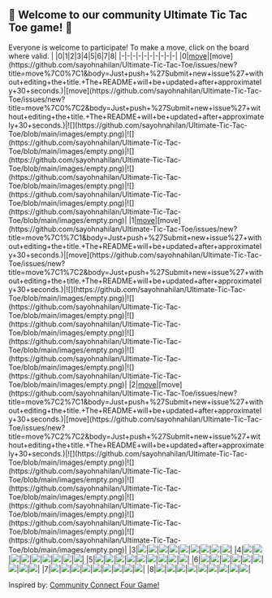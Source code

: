 ## :game_die: Welcome to our community Ultimate Tic Tac Toe game! 👋
Everyone is welcome to participate! To make a move, click on the board where valid.
| |0|1|2|3|4|5|6|7|8|
|-|-|-|-|-|-|-|-|-|-|
|0|[move](https://github.com/sayohnahilan/Ultimate-Tic-Tac-Toe/issues/new?title=move%7C0%7C0&body=Just+push+%27Submit+new+issue%27+without+editing+the+title.+The+README+will+be+updated+after+approximately+30+seconds.)|[move](https://github.com/sayohnahilan/Ultimate-Tic-Tac-Toe/issues/new?title=move%7C0%7C1&body=Just+push+%27Submit+new+issue%27+without+editing+the+title.+The+README+will+be+updated+after+approximately+30+seconds.)|[move](https://github.com/sayohnahilan/Ultimate-Tic-Tac-Toe/issues/new?title=move%7C0%7C2&body=Just+push+%27Submit+new+issue%27+without+editing+the+title.+The+README+will+be+updated+after+approximately+30+seconds.)|![](https://github.com/sayohnahilan/Ultimate-Tic-Tac-Toe/blob/main/images/empty.png)|![](https://github.com/sayohnahilan/Ultimate-Tic-Tac-Toe/blob/main/images/empty.png)|![](https://github.com/sayohnahilan/Ultimate-Tic-Tac-Toe/blob/main/images/empty.png)|![](https://github.com/sayohnahilan/Ultimate-Tic-Tac-Toe/blob/main/images/empty.png)|![](https://github.com/sayohnahilan/Ultimate-Tic-Tac-Toe/blob/main/images/empty.png)|![](https://github.com/sayohnahilan/Ultimate-Tic-Tac-Toe/blob/main/images/empty.png)|
|1|[move](https://github.com/sayohnahilan/Ultimate-Tic-Tac-Toe/issues/new?title=move%7C1%7C0&body=Just+push+%27Submit+new+issue%27+without+editing+the+title.+The+README+will+be+updated+after+approximately+30+seconds.)|[move](https://github.com/sayohnahilan/Ultimate-Tic-Tac-Toe/issues/new?title=move%7C1%7C1&body=Just+push+%27Submit+new+issue%27+without+editing+the+title.+The+README+will+be+updated+after+approximately+30+seconds.)|[move](https://github.com/sayohnahilan/Ultimate-Tic-Tac-Toe/issues/new?title=move%7C1%7C2&body=Just+push+%27Submit+new+issue%27+without+editing+the+title.+The+README+will+be+updated+after+approximately+30+seconds.)|![](https://github.com/sayohnahilan/Ultimate-Tic-Tac-Toe/blob/main/images/empty.png)|![](https://github.com/sayohnahilan/Ultimate-Tic-Tac-Toe/blob/main/images/empty.png)|![](https://github.com/sayohnahilan/Ultimate-Tic-Tac-Toe/blob/main/images/empty.png)|![](https://github.com/sayohnahilan/Ultimate-Tic-Tac-Toe/blob/main/images/empty.png)|![](https://github.com/sayohnahilan/Ultimate-Tic-Tac-Toe/blob/main/images/empty.png)|![](https://github.com/sayohnahilan/Ultimate-Tic-Tac-Toe/blob/main/images/empty.png)|
|2|[move](https://github.com/sayohnahilan/Ultimate-Tic-Tac-Toe/issues/new?title=move%7C2%7C0&body=Just+push+%27Submit+new+issue%27+without+editing+the+title.+The+README+will+be+updated+after+approximately+30+seconds.)|[move](https://github.com/sayohnahilan/Ultimate-Tic-Tac-Toe/issues/new?title=move%7C2%7C1&body=Just+push+%27Submit+new+issue%27+without+editing+the+title.+The+README+will+be+updated+after+approximately+30+seconds.)|[move](https://github.com/sayohnahilan/Ultimate-Tic-Tac-Toe/issues/new?title=move%7C2%7C2&body=Just+push+%27Submit+new+issue%27+without+editing+the+title.+The+README+will+be+updated+after+approximately+30+seconds.)|![](https://github.com/sayohnahilan/Ultimate-Tic-Tac-Toe/blob/main/images/empty.png)|![](https://github.com/sayohnahilan/Ultimate-Tic-Tac-Toe/blob/main/images/empty.png)|![](https://github.com/sayohnahilan/Ultimate-Tic-Tac-Toe/blob/main/images/empty.png)|![](https://github.com/sayohnahilan/Ultimate-Tic-Tac-Toe/blob/main/images/empty.png)|![](https://github.com/sayohnahilan/Ultimate-Tic-Tac-Toe/blob/main/images/empty.png)|![](https://github.com/sayohnahilan/Ultimate-Tic-Tac-Toe/blob/main/images/empty.png)|
|3|![](https://github.com/sayohnahilan/Ultimate-Tic-Tac-Toe/blob/main/images/empty.png)|![](https://github.com/sayohnahilan/Ultimate-Tic-Tac-Toe/blob/main/images/empty.png)|![](https://github.com/sayohnahilan/Ultimate-Tic-Tac-Toe/blob/main/images/empty.png)|![](https://github.com/sayohnahilan/Ultimate-Tic-Tac-Toe/blob/main/images/x.png)|![](https://github.com/sayohnahilan/Ultimate-Tic-Tac-Toe/blob/main/images/empty.png)|![](https://github.com/sayohnahilan/Ultimate-Tic-Tac-Toe/blob/main/images/empty.png)|![](https://github.com/sayohnahilan/Ultimate-Tic-Tac-Toe/blob/main/images/empty.png)|![](https://github.com/sayohnahilan/Ultimate-Tic-Tac-Toe/blob/main/images/empty.png)|![](https://github.com/sayohnahilan/Ultimate-Tic-Tac-Toe/blob/main/images/empty.png)|
|4|![](https://github.com/sayohnahilan/Ultimate-Tic-Tac-Toe/blob/main/images/empty.png)|![](https://github.com/sayohnahilan/Ultimate-Tic-Tac-Toe/blob/main/images/empty.png)|![](https://github.com/sayohnahilan/Ultimate-Tic-Tac-Toe/blob/main/images/empty.png)|![](https://github.com/sayohnahilan/Ultimate-Tic-Tac-Toe/blob/main/images/empty.png)|![](https://github.com/sayohnahilan/Ultimate-Tic-Tac-Toe/blob/main/images/empty.png)|![](https://github.com/sayohnahilan/Ultimate-Tic-Tac-Toe/blob/main/images/empty.png)|![](https://github.com/sayohnahilan/Ultimate-Tic-Tac-Toe/blob/main/images/empty.png)|![](https://github.com/sayohnahilan/Ultimate-Tic-Tac-Toe/blob/main/images/empty.png)|![](https://github.com/sayohnahilan/Ultimate-Tic-Tac-Toe/blob/main/images/empty.png)|
|5|![](https://github.com/sayohnahilan/Ultimate-Tic-Tac-Toe/blob/main/images/empty.png)|![](https://github.com/sayohnahilan/Ultimate-Tic-Tac-Toe/blob/main/images/empty.png)|![](https://github.com/sayohnahilan/Ultimate-Tic-Tac-Toe/blob/main/images/empty.png)|![](https://github.com/sayohnahilan/Ultimate-Tic-Tac-Toe/blob/main/images/empty.png)|![](https://github.com/sayohnahilan/Ultimate-Tic-Tac-Toe/blob/main/images/empty.png)|![](https://github.com/sayohnahilan/Ultimate-Tic-Tac-Toe/blob/main/images/empty.png)|![](https://github.com/sayohnahilan/Ultimate-Tic-Tac-Toe/blob/main/images/empty.png)|![](https://github.com/sayohnahilan/Ultimate-Tic-Tac-Toe/blob/main/images/empty.png)|![](https://github.com/sayohnahilan/Ultimate-Tic-Tac-Toe/blob/main/images/empty.png)|
|6|![](https://github.com/sayohnahilan/Ultimate-Tic-Tac-Toe/blob/main/images/empty.png)|![](https://github.com/sayohnahilan/Ultimate-Tic-Tac-Toe/blob/main/images/empty.png)|![](https://github.com/sayohnahilan/Ultimate-Tic-Tac-Toe/blob/main/images/empty.png)|![](https://github.com/sayohnahilan/Ultimate-Tic-Tac-Toe/blob/main/images/empty.png)|![](https://github.com/sayohnahilan/Ultimate-Tic-Tac-Toe/blob/main/images/empty.png)|![](https://github.com/sayohnahilan/Ultimate-Tic-Tac-Toe/blob/main/images/empty.png)|![](https://github.com/sayohnahilan/Ultimate-Tic-Tac-Toe/blob/main/images/empty.png)|![](https://github.com/sayohnahilan/Ultimate-Tic-Tac-Toe/blob/main/images/empty.png)|![](https://github.com/sayohnahilan/Ultimate-Tic-Tac-Toe/blob/main/images/empty.png)|
|7|![](https://github.com/sayohnahilan/Ultimate-Tic-Tac-Toe/blob/main/images/empty.png)|![](https://github.com/sayohnahilan/Ultimate-Tic-Tac-Toe/blob/main/images/empty.png)|![](https://github.com/sayohnahilan/Ultimate-Tic-Tac-Toe/blob/main/images/empty.png)|![](https://github.com/sayohnahilan/Ultimate-Tic-Tac-Toe/blob/main/images/empty.png)|![](https://github.com/sayohnahilan/Ultimate-Tic-Tac-Toe/blob/main/images/empty.png)|![](https://github.com/sayohnahilan/Ultimate-Tic-Tac-Toe/blob/main/images/empty.png)|![](https://github.com/sayohnahilan/Ultimate-Tic-Tac-Toe/blob/main/images/empty.png)|![](https://github.com/sayohnahilan/Ultimate-Tic-Tac-Toe/blob/main/images/empty.png)|![](https://github.com/sayohnahilan/Ultimate-Tic-Tac-Toe/blob/main/images/empty.png)|
|8|![](https://github.com/sayohnahilan/Ultimate-Tic-Tac-Toe/blob/main/images/empty.png)|![](https://github.com/sayohnahilan/Ultimate-Tic-Tac-Toe/blob/main/images/empty.png)|![](https://github.com/sayohnahilan/Ultimate-Tic-Tac-Toe/blob/main/images/empty.png)|![](https://github.com/sayohnahilan/Ultimate-Tic-Tac-Toe/blob/main/images/empty.png)|![](https://github.com/sayohnahilan/Ultimate-Tic-Tac-Toe/blob/main/images/empty.png)|![](https://github.com/sayohnahilan/Ultimate-Tic-Tac-Toe/blob/main/images/empty.png)|![](https://github.com/sayohnahilan/Ultimate-Tic-Tac-Toe/blob/main/images/empty.png)|![](https://github.com/sayohnahilan/Ultimate-Tic-Tac-Toe/blob/main/images/empty.png)|![](https://github.com/sayohnahilan/Ultimate-Tic-Tac-Toe/blob/main/images/empty.png)|

Inspired by: [Community Connect Four Game!](https://github.com/JonathanGin52/JonathanGin52/)